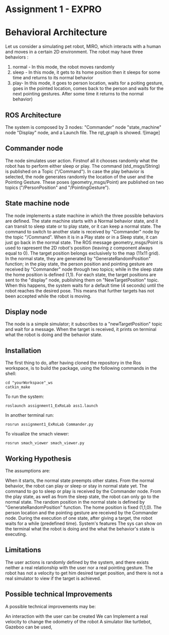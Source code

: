 # Assignment 1 - EXPRO
# Behavioral Architecture
Let us consider a simulating pet robot, MIRO, which interacts with a human and moves in a certain 2D environment. 
The robot may have three behaviors : 
1. normal - In this mode, the robot moves randomly
2. sleep - In this mode, it gets to its home position then it sleeps for some time and returns to its normal behavior
3. play- In this mode, it goes to person location, waits for a poiting gesture, goes in the pointed location, comes back to the person and waits for the next pointing gestures. After some time it returns to the normal behavior)
## ROS Architecture
The system is composed by 3 nodes:
"Commander" node
"state_machine" node
"Display" node, and a Launch file. 
The rqt_graph is showed.
![image]
## Commander node
The node simulates user action. Firstnof all it chooses randomly what the robot has to perform either sleep or play. The command (std_msgs/String) is published on a Topic ("/Command"). In case the play behavior is selected, the node generates randomly the location of the user and the Pointing Gesture. These poses (geometry_msgs/Point) are published on two topics ("/PersonPosition" and "/PointingGesture").

## State machine node
The node implements a state machine in which the three possible behaviors are defined.
The state machine starts with a Normal behavior state, and it can transit to sleep state or to play state, or it can keep a normal state. The command to switch to another state is received by "Commander" node by the topic "/Command". When it is in a Play state or in a Sleep state, it can just go back in the normal state. The ROS message geometry_msgs/Point is used to rapresent the 2D robot's position (leaving z component always equal to 0). The target position belongs exclusively to the map (11x11 grid). In the normal state, they are generated by "GenerateRandomPosition" function; in the play state, the person position and pointing gesture are received by "Commander" node through two topics; while in the sleep state the home position is defined (1,1). For each state, the target positions are sent to the "display" node, publishing them on "NewTargetPosition" topic. When this happens, the system waits for a default time (4 seconds) until the robot reaches the desired pose. This means that further targets has not been accepted while the robot is moving.

## Display node
The node is a simple simulator; it subscribes to a "newTargetPosition" topic and wait for a message. When the target is received, it prints on terminal what the robot is doing and the behavior state.

## Installation
The first thing to do, after having cloned the repository in the Ros workspace, is to build the package, using the following commands in the shell:

```
cd "yourWorkspace"_ws
catkin_make

```
To run the system:

```
roslaunch assignment1_ExRoLab ass1.launch

```
In another terminal run:

```
rosrun assignment1_ExRoLab Commander.py 

```
To visualize the smach viewer:

```
rosrun smach_viewer smach_viewer.py

```
## Working Hypothesis
The assumptions are:

When it starts, the normal state preempts other states.
From the normal behavior, the robot can play or sleep or stay in normal state yet.
The command to go to sleep or play is received by the Commander node.
From the play state, as well as from the sleep state, the robot can only go to the normal state.
The random position in the normal state is defined by "GenerateRandomPosition" function.
The home position is fixed (1,1,0).
The person location and the pointing gesture are received by the Commander node.
During the execution of one state, after giving a target, the robot waits for a while (predefined time).
System's features
The sys can show on the terminal what the robot is doing and the what the behavior's state is executing.

## Limitations
The user actions is randomly defined by the system, and there exists neither a real relationship with the user nor a real pointing gesture. The robot has not a velocity to get him desired target position, and there is not a real simulator to view if the target is achieved.

## Possible technical Improvements
A possible technical improvements may be:

An interaction with the user can be created
We can Implement a real velocity to change the odometry of the robot
A simulator like turtlebot, Gazeboo can be used,

